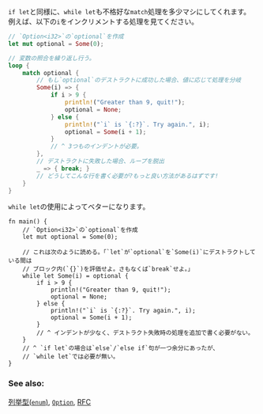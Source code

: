 <!-- Similar to `if let`, `while let` can make awkward `match` sequences
more tolerable. Consider the following sequence that increments `i`: -->
`if let`と同様に、`while let`も不格好な`match`処理を多少マシにしてくれます。例えば、以下の`i`をインクリメントする処理を見てください。

``` rust
// `Option<i32>`の`optional`を作成
let mut optional = Some(0);

// 変数の照合を繰り返し行う。
loop {
    match optional {
        // もし`optional`のデストラクトに成功した場合、値に応じて処理を分岐
        Some(i) => {
            if i > 9 {
                println!("Greater than 9, quit!");
                optional = None;
            } else {
                println!("`i` is `{:?}`. Try again.", i);
                optional = Some(i + 1);
            }
            // ^ 3つものインデントが必要。
        },
        // デストラクトに失敗した場合、ループを脱出
        _ => { break; }
        // どうしてこんな行を書く必要が?もっと良い方法があるはずです!
    }
}
```

<!-- Using `while let` makes this sequence much nicer: -->
`while let`の使用によってベターになります。

``` rust,editable
fn main() {
    // `Option<i32>`の`optional`を作成
    let mut optional = Some(0);

    // これは次のように読める。「`let`が`optional`を`Some(i)`にデストラクトしている間は
    // ブロック内(`{}`)を評価せよ。さもなくば`break`せよ。」
    while let Some(i) = optional {
        if i > 9 {
            println!("Greater than 9, quit!");
            optional = None;
        } else {
            println!("`i` is `{:?}`. Try again.", i);
            optional = Some(i + 1);
        }
        // ^ インデントが少なく、デストラクト失敗時の処理を追加で書く必要がない。
    }
    // ^ `if let`の場合は`else`/`else if`句が一つ余分にあったが、
    // `while let`では必要が無い。
}

```

### See also:

[列挙型(`enum`)][enum], [`Option`][option], [RFC][while_let_rfc]

[enum]: ../custom_types/enum.html
[option]: ../std/option.html
[while_let_rfc]: https://github.com/rust-lang/rfcs/pull/214
